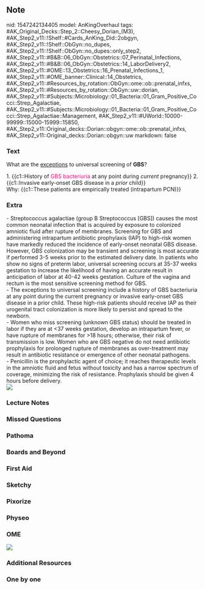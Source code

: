 ## Note
nid: 1547242134405
model: AnKingOverhaul
tags: #AK_Original_Decks::Step_2::Cheesy_Dorian_(M3), #AK_Step2_v11::!Shelf::#Cards_AnKing_Did::2obgyn, #AK_Step2_v11::!Shelf::ObGyn::no_dupes, #AK_Step2_v11::!Shelf::ObGyn::no_dupes::only_step2, #AK_Step2_v11::#B&B::06_ObGyn::Obstetrics::07_Perinatal_Infections, #AK_Step2_v11::#B&B::06_ObGyn::Obstetrics::14_LaborDelivery2, #AK_Step2_v11::#OME::13_Obstetrics::16_Prenatal_Infections_1, #AK_Step2_v11::#OME_banner::Clinical::14_Obstetrics, #AK_Step2_v11::#Resources_by_rotation::ObGyn::ome::ob::prenatal_infxs, #AK_Step2_v11::#Resources_by_rotation::ObGyn::uw::dorian, #AK_Step2_v11::#Subjects::Microbiology::01_Bacteria::01_Gram_Positive_Cocci::Strep_Agalactiae, #AK_Step2_v11::#Subjects::Microbiology::01_Bacteria::01_Gram_Positive_Cocci::Strep_Agalactiae::Management, #AK_Step2_v11::#UWorld::10000-99999::15000-15999::15850, #AK_Step2_v11::Original_decks::Dorian::obgyn::ome::ob::prenatal_infxs, #AK_Step2_v11::Original_decks::Dorian::obgyn::uw
markdown: false

### Text
What are the <u>exceptions</u> to universal screening of
<b>GBS</b>?
<div>
  1. {{c1::History of <font color="#FC0280">GBS bacteriuria</font>
  at any point during <i>current</i> pregnancy}} 2. {{c1::Invasive
  early-onset GBS disease in a <i>prior</i> child}}
</div>
<div>
  Why: {{c1::These patients are empirically treated (intrapartum
  PCN)}}
</div>

### Extra
<div>
  <div>
    <div>
      - Streptococcus agalactiae (group B Streptococcus [GBS])
      causes the most common neonatal infection that is acquired by
      exposure to colonized amniotic fluid after rupture of
      membranes. Screening for GBS and administering intrapartum
      antibiotic prophylaxis (IAP) to high-risk women have markedly
      reduced the incidence of early-onset neonatal GBS disease.
      However, GBS colonization may be transient and screening is
      most accurate if performed 3-5 weeks prior to the estimated
      delivery date. In patients who show no signs of preterm
      labor, universal screening occurs at 35-37 weeks gestation to
      increase the likelihood of having an accurate result in
      anticipation of labor at 40-42 weeks gestation. Culture of
      the vagina and rectum is the most sensitive screening method
      for GBS.
    </div>
    <div>
      - The exceptions to universal screening include a history of
      GBS bacteriuria at any point during the current pregnancy or
      invasive early-onset GBS disease in a prior child. These
      high-risk patients should receive IAP as their urogenital
      tract colonization is more likely to persist and spread to
      the newborn.
    </div>
    <div>
      - Women who miss screening (unknown GBS status) should be
      treated in labor if they are at <37 weeks gestation,
      develop an intrapartum fever, or have rupture of membranes
      for >18 hours; otherwise, their risk of transmission is
      low. Women who are GBS negative do not need antibiotic
      prophylaxis for prolonged rupture of membranes as
      over-treatment may result in antibiotic resistance or
      emergence of other neonatal pathogens.
    </div>
    <div>
      - Penicillin is the prophylactic agent of choice; it reaches
      therapeutic levels in the amniotic fluid and fetus without
      toxicity and has a narrow spectrum of coverage, minimizing
      the risk of resistance. Prophylaxis should be given 4 hours
      before delivery.
    </div>
  </div>
</div>
<div><img src="paste-25817048416259.jpg"></div>

### Lecture Notes


### Missed Questions


### Pathoma


### Boards and Beyond


### First Aid


### Sketchy


### Pixorize


### Physeo


### OME
<div class="ome-widget">
  <a href=
  "https://onlinemeded.org/spa/obstetrics?ref=anki"><img src=
  "_OME_AnkiFlashcards_Topic_6.png"></a>
</div>

### Additional Resources


### One by one

